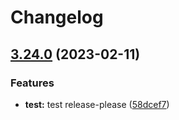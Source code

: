 # Changelog

## [3.24.0](https://github.com/oeyoews/neotw/compare/v3.23.2...v3.24.0) (2023-02-11)


### Features

* **test:** test release-please ([58dcef7](https://github.com/oeyoews/neotw/commit/58dcef75d9826c5c13e070cc6a8ace9c7abb2645))
